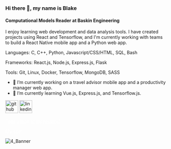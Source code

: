 ### Hi there 👋, my name is Blake
#### Computational Models Reader at Baskin Engineering
I enjoy learning web development and data analysis tools. I have created projects using React and Tensorflow, and I'm currently working with teams to build a React Native mobile app and a Python web app.

Languages: C, C++, Python, Javascript/CSS/HTML, SQL, Bash

Frameworks: React.js, Node.js, Express.js, Flask

Tools: Git, Linux, Docker, Tensorflow, MongoDB, SASS


- 🔭 I’m currently working on a travel advisor mobile app and a productivity manager web app. 
- 🌱 I’m currently learning Vue.js, Express.js, and Tensorflow.js. 


[<img src='https://cdn.jsdelivr.net/npm/simple-icons@3.0.1/icons/github.svg' alt='github' height='40'>](https://github.com/Blake-Dowling)  [<img src='https://cdn.jsdelivr.net/npm/simple-icons@3.0.1/icons/linkedin.svg' alt='linkedin' height='40'>](https://www.linkedin.com/in/Blake-Dowling/)  

<a href="https://blake-dowling.github.io/#resume" style="text-decoration: underline; color: white;">Take a look at my resume!</a>

<a href="https://blake-dowling.github.io/#" style="text-decoration: underline; color: white;">My site!</a>

![4_Banner](https://user-images.githubusercontent.com/121590227/236742690-a9b59504-7f77-4449-bde3-6626a7cb3d59.png)
